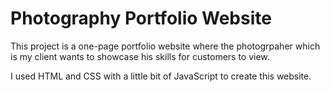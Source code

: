 # Photography Portfolio Website
This project is a one-page portfolio website where the photogrpaher which is my client wants to showcase his skills for customers to view.

I used HTML and CSS with a little bit of JavaScript to create this website.